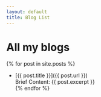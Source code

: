 ```yaml
---
layout: default
title: Blog List
---
```

# All my blogs  

{% for post in site.posts %}  
 - [{{ post.title }}]({{ post.url }})  
Brief Content: {{ post.excerpt }}  
{% endfor %}  
